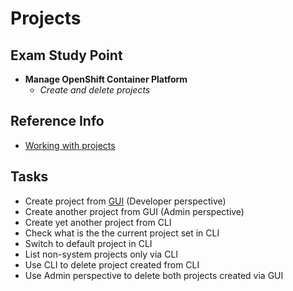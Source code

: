 # Projects

## Exam Study Point

* **Manage OpenShift Container Platform**
    * _Create and delete projects_

## Reference Info

* [Working with projects](https://docs.openshift.com/container-platform/4.2/applications/projects/working-with-projects.html)

## Tasks

* Create project from [GUI](https://learn.openshift.com/playgrounds/openshift42/) (Developer perspective)
* Create another project from GUI (Admin perspective)
* Create yet another project from CLI
* Check what is the the current project set in CLI
* Switch to default project in CLI
* List non-system projects only via CLI
* Use CLI to delete project created from CLI
* Use Admin perspective to delete both projects created via GUI
